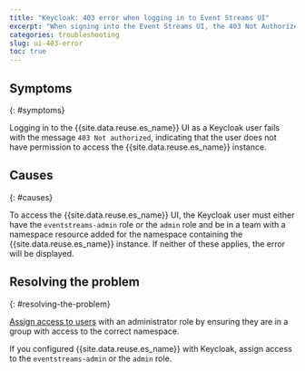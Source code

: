 ```yaml
---
title: "Keycloak: 403 error when logging in to Event Streams UI"
excerpt: "When signing into the Event Streams UI, the 403 Not Authorized page is displayed."
categories: troubleshooting
slug: ui-403-error
toc: true
---
```


## Symptoms
{: #symptoms}

Logging in to the {{site.data.reuse.es_name}} UI as a Keycloak user fails with the message `403 Not authorized`, indicating that the user does not have permission to access the {{site.data.reuse.es_name}} instance.

## Causes
{: #causes}

To access the {{site.data.reuse.es_name}} UI, the Keycloak user must either have the `eventstreams-admin` role or the `admin` role and be in a team with a namespace resource added for the namespace containing the {{site.data.reuse.es_name}} instance. If neither of these applies, the error will be displayed.

## Resolving the problem
{: #resolving-the-problem}

[Assign access to users](../../security/managing-access/#accessing-the-event-streams-ui-and-cli) with an administrator role by ensuring they are in a group with access to the correct namespace.

If you configured {{site.data.reuse.es_name}} with Keycloak, assign access to the `eventstreams-admin` or the `admin` role.